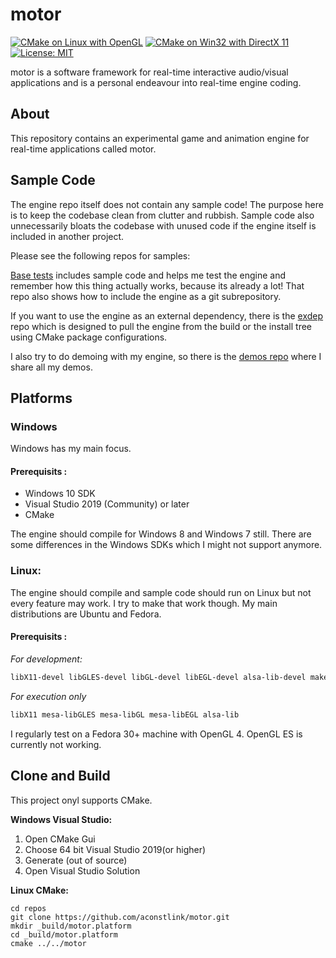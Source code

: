 # motor

[![CMake on Linux with OpenGL](https://github.com/aconstlink/motor/actions/workflows/cmake-lin-gcc-gl.yml/badge.svg)](https://github.com/aconstlink/motor/actions/workflows/cmake-lin-gcc-gl.yml)
[![CMake on Win32 with DirectX 11](https://github.com/aconstlink/motor/actions/workflows/cmake-win32-dx11.yml/badge.svg)](https://github.com/aconstlink/motor/actions/workflows/cmake-win32-dx11.yml)
[![License: MIT](https://img.shields.io/badge/License-MIT-yellow.svg)](https://opensource.org/licenses/MIT)

motor is a software framework for real-time interactive audio/visual applications and is a personal endeavour into real-time engine coding. 

## About 
This repository contains an experimental game and animation engine for real-time applications called motor. 

## Sample Code

The engine repo itself does not contain any sample code! The purpose here is to keep the codebase clean from clutter and rubbish. Sample code also unnecessarily bloats the codebase with unused code if the engine itself is included in another project.

Please see the following repos for samples:

[Base tests](https://github.com/aconstlink/motor_suites) includes sample code and helps me test the engine and remember how this thing actually works, because its already a lot! That repo also shows how to include the engine as a git subrepository.

If you want to use the engine as an external dependency, there is the [exdep](https://github.com/aconstlink/motor_exdep) repo which is designed to pull the engine from the build or the install tree using CMake package configurations.

I also try to do demoing with my engine, so there is the [demos repo](https://github.com/aconstlink/motor_demos) where I share all my demos.

## Platforms 

### Windows
Windows has my main focus.

#### Prerequisits :
 - Windows 10 SDK
 - Visual Studio 2019 (Community) or later
 - CMake
 
 The engine should compile for Windows 8 and Windows 7 still. There are some differences in the Windows SDKs which I might not support anymore.

### Linux:

The engine should compile and sample code should run on Linux but not every feature may work. I try to make that work though. My main distributions are Ubuntu and Fedora.

#### Prerequisits :

*For development:*
```bash
libX11-devel libGLES-devel libGL-devel libEGL-devel alsa-lib-devel make cmake gcc gcc-c++
```
*For execution only*
```bash
libX11 mesa-libGLES mesa-libGL mesa-libEGL alsa-lib
```

I regularly test on a Fedora 30+ machine with OpenGL 4. OpenGL ES is currently not working.


## Clone and Build

This project onyl supports CMake.

**Windows Visual Studio:**  
1. Open CMake Gui
2. Choose 64 bit Visual Studio 2019(or higher)
3. Generate (out of source)
4. Open Visual Studio Solution
   
**Linux CMake:**  
```
cd repos
git clone https://github.com/aconstlink/motor.git
mkdir _build/motor.platform
cd _build/motor.platform
cmake ../../motor
```


